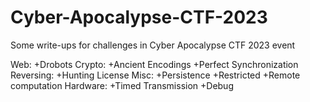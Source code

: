 # Cyber-Apocalypse-CTF-2023
Some write-ups for challenges in Cyber Apocalypse CTF 2023 event


Web:
    +Drobots
Crypto:
    +Ancient Encodings
    +Perfect Synchronization
Reversing:
    +Hunting License
Misc:
    +Persistence 
    +Restricted 
    +Remote computation
Hardware:
    +Timed Transmission
    +Debug
